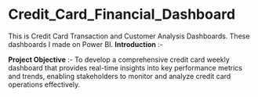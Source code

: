 # Credit_Card_Financial_Dashboard
This is Credit Card Transaction and Customer Analysis Dashboards. These dashboards I made on Power BI.
**Introduction** :-


**Project Objective** :- To develop a comprehensive credit 
card weekly dashboard that 
provides real-time insights into key 
performance metrics and trends, 
enabling stakeholders to monitor 
and analyze credit card operations 
effectively.
